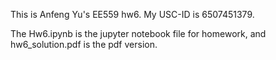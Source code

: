 This is Anfeng Yu's EE559 hw6. My USC-ID is 6507451379.

The Hw6.ipynb is the jupyter notebook file for homework,
and hw6_solution.pdf is the pdf version.
